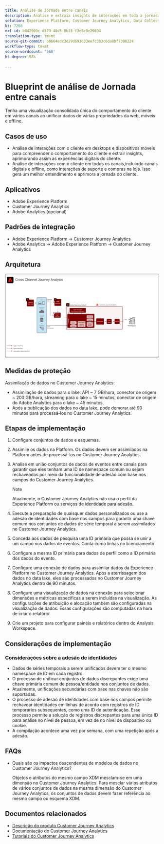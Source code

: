 ```yaml
---
title: Análise de Jornada entre canais
description: Analise e extraia insights de interações em toda a jornada do cliente.
solution: Experience Platform, Customer Journey Analytics, Data Collection
kt: 7208
exl-id: b042909c-d323-40d5-8b35-f3e5e3e26694
translation-type: tm+mt
source-git-commit: b0664edc3d29d693d33eefc3b3c6da8bf7308224
workflow-type: tm+mt
source-wordcount: '568'
ht-degree: 98%

---
```


# Blueprint de análise de Jornada entre canais

Tenha uma visualização consolidada única do comportamento do cliente em vários canais ao unificar dados de várias propriedades da web, móveis e offline.

## Casos de uso

* Análise de interações com o cliente em desktops e dispositivos móveis para compreender o comportamento do cliente e extrair insights, aprimorando assim as experiências digitais do cliente.
* Análise de interações com o cliente em todos os canais,incluindo canais digitais e offline, como interações de suporte e compras na loja. Isso gera um melhor entendimento e aprimora a jornada do cliente. 

## Aplicativos

* Adobe Experience Platform
* Customer Journey Analytics
* Adobe Analytics (opcional)

## Padrões de integração

* Adobe Experience Platform → Customer Journey Analytics
* Adobe Analytics → Adobe Experience Platform → Customer Journey Analytics

## Arquitetura

<img src="assets/CJA.svg" alt="Blueprint de arquitetura de referência para o Customer Journey Analytics" style="border:1px solid #4a4a4a" />

## Medidas de proteção

Assimilação de dados no Customer Journey Analytics:

* Assimilação de dados para o lake: API ~ 7 GB/hora, conector de origem ~ 200 GB/hora, streaming para o lake ~ 15 minutos, conector de origem do Adobe Analytics para o lake ~ 45 minutos.
* Após a publicação dos dados no data lake, pode demorar até 90 minutos para processá-los no Customer Journey Analytics.

## Etapas de implementação

1. Configure conjuntos de dados e esquemas.
1. Assimile os dados na Platform.
Os dados devem ser assimilados na Platform antes de processá-los no Customer Journey Analytics.
1. Analise em união conjuntos de dados de eventos entre canais para garantir que eles tenham uma ID de namespace comum ou sejam rechaveados por meio da funcionalidade de adesão com base nos campos do Customer Journey Analytics. 

   >[!NOTE]
   >
   >Atualmente, o Customer Journey Analytics não usa o perfil da Experience Platform ou serviços de identidade para adesão.

1. Execute a preparação de quaisquer dados personalizados ou use a adesão de identidades com base nos campos para garantir uma chave comum nos conjuntos de dados de série temporal a serem assimilados no Customer Journey Analytics.
1. Conceda aos dados de pesquisa uma ID primária que possa se unir a um campo nos dados de eventos. Conta como linhas no licenciamento.
1. Configure a mesma ID primária para dados de perfil como a ID primária dos dados do evento.
1. Configure uma conexão de dados para assimilar dados da Experience Platform no Customer Journey Analytics. Após a aterrissagem dos dados no data lake, eles são processados no Customer Journey Analytics dentro de 90 minutos.
1. Configure uma visualização de dados na conexão para selecionar dimensões e métricas específicas a serem incluídas na visualização. As configurações de atribuição e alocação também são configuradas na visualização de dados. Essas configurações são computadas na hora de criar o relatório.
1. Crie um projeto para configurar painéis e relatórios dentro do Analysis Workspace.

## Considerações de implementação

### Considerações sobre a adesão de identidades

* Dados de séries temporais a serem unificados devem ter o mesmo namespace de ID em cada registro.
* O processo de unificar conjuntos de dados discrepantes exige uma chave primária comum de pessoa/entidade nos conjuntos de dados.
* Atualmente, unificações secundárias com base nas chaves não são suportadas.
* O processo de adesão de identidades com base nos campos permite rechavear identidades em linhas de acordo com registros de ID temporários subsequentes, como uma ID de autenticação. Esse processo permite a solução de registros discrepantes para uma única ID para análise no nível de pessoa, em vez de no nível de dispositivo ou cookie.
* A compilação acontece uma vez por semana, com uma repetição após a adesão.

## FAQs

* Quais são os impactos descendentes de modelos de dados no Customer Journey Analytics?

   Objetos e atributos do mesmo campo XDM mesclam-se em uma dimensão no Customer Journey Analytics. Para mesclar vários atributos de vários conjuntos de dados na mesma dimensão do Customer Journey Analytics, os conjuntos de dados devem fazer referência ao mesmo campo ou esquema XDM.

## Documentos relacionados

* [Descrição do produto Customer Journey Analytics](https://helpx.adobe.com/br/legal/product-descriptions/customer-journey-analytics.html)
* [Documentação do Customer Journey Analytics](https://experienceleague.adobe.com/docs/customer-journey-analytics.html?lang=pt-BR)
* [Tutoriais do Customer Journey Analytics](https://experienceleague.adobe.com/docs/customer-journey-analytics-learn/tutorials/overview.html?lang=pt-BR)
